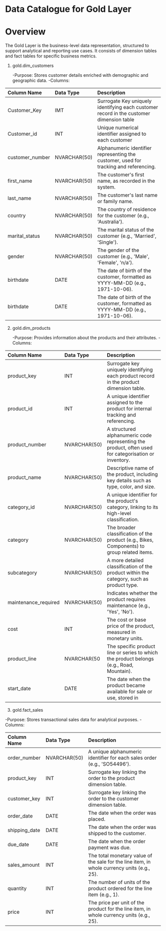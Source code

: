 # Data Catalogue for Gold Layer

# Overview 

The Gold Layer is the business-level data representation, structured to support analytical and reporting use cases. It consists of dimension tables and fact tables for specific business metrics.

1. gold.dim_customers
   
   -Purpose: Stores customer details enriched with demographic and geographic data.
   -Columns:

| Column Name |Data Type| Description |
|:---| :--- | :--- |
|Customer_Key | IMT | Surrogate Key uniquely identifying each customer record in the customer dimension table |
| Customer_id | INT | Unique numerical identifier assigned to each customer|
|customer_number |	NVARCHAR(50) |	Alphanumeric identifier representing the customer, used for tracking and referencing.|
|first_name	| NVARCHAR(50) |	The customer's first name, as recorded in the system. |
| last_name |	NVARCHAR(50) |	The customer's last name or family name. |
| country	| NVARCHAR(50) | The country of residence for the customer (e.g., 'Australia').|
| marital_status |	NVARCHAR(50) |	The marital status of the customer (e.g., 'Married', 'Single'). |
| gender	| NVARCHAR(50)	| The gender of the customer (e.g., 'Male', 'Female', 'n/a'). |
| birthdate |	DATE	| The date of birth of the customer, formatted as YYYY-MM-DD (e.g., 1971-10-06). |
| birthdate |	DATE	| The date of birth of the customer, formatted as YYYY-MM-DD (e.g., 1971-10-06). |


2. gold.dim_products
   
   -Purpose: Provides information about the products and their attributes.
   -Columns:

| Column Name |Data Type| Description |
|:---| :--- | :--- |
| product_key | INT |	Surrogate key uniquely identifying each product record in the product dimension table. |
| product_id |	INT | A unique identifier assigned to the product for internal tracking and referencing. |
| product_number |	NVARCHAR(50) |	A structured alphanumeric code representing the product, often used for categorisation or inventory. |
| product_name |	NVARCHAR(50) |	Descriptive name of the product, including key details such as type, color, and size. |
| category_id |	NVARCHAR(50)	| A unique identifier for the product's category, linking to its high-level classification. |
| category |	NVARCHAR(50)	| The broader classification of the product (e.g., Bikes, Components) to group related items. |
| subcategory |	NVARCHAR(50)	| A more detailed classification of the product within the category, such as product type. |
| maintenance_required |	NVARCHAR(50) |	Indicates whether the product requires maintenance (e.g., 'Yes', 'No'). |
| cost	| INT | 	The cost or base price of the product, measured in monetary units. | 
| product_line |	NVARCHAR(50 |	The specific product line or series to which the product belongs (e.g., Road, Mountain). |
| start_date	| DATE	| The date when the product became available for sale or use, stored in |


3. gold.fact_sales
   
  -Purpose: Stores transactional sales data for analytical purposes.
  -Columns:

| Column Name |Data Type| Description |
|:---| :--- | :--- |
| order_number	| NVARCHAR(50) | A unique alphanumeric identifier for each sales order (e.g., 'SO54496'). |
| product_key	| INT	| Surrogate key linking the order to the product dimension table. |
| customer_key |	INT	|  Surrogate key linking the order to the customer dimension table. |
| order_date |	DATE	| The date when the order was placed. |
| shipping_date |	DATE | The date when the order was shipped to the customer. |
| due_date	| DATE | 	The date when the order payment was due. |
| sales_amount | INT |	The total monetary value of the sale for the line item, in whole currency units (e.g., 25). |
| quantity	| INT	| The number of units of the product ordered for the line item (e.g., 1). |
| price	| INT	| The price per unit of the product for the line item, in whole currency units (e.g., 25). |










